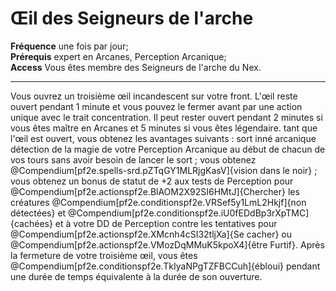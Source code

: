 # Œil des Seigneurs de l'arche

<p><span><strong>Fréquence</strong> une fois par jour;<br><strong>Prérequis</strong> expert en Arcanes, Perception Arcanique; <br><strong>Access</strong> Vous êtes membre des Seigneurs de l'arche du Nex.<br></span></p>
<hr>
<p>Vous ouvrez un troisième œil incandescent sur votre front. L'œil reste ouvert pendant 1 minute et vous pouvez le fermer avant par une action unique avec le trait concentration. Il peut rester ouvert pendant 2 minutes si vous êtes maître en Arcanes et 5 minutes si vous êtes légendaire. tant que l'œil est ouvert, vous obtenez les avantages suivants : sort inné arcanique détection de la magie de votre Perception Arcanique au début de chacun de vos tours sans avoir besoin de lancer le sort ; vous obtenez @Compendium[pf2e.spells-srd.pZTqGY1MLRjgKasV]{vision dans le noir} ; vous obtenez un bonus de statut de +2 aux tests de Perception pour @Compendium[pf2e.actionspf2e.BlAOM2X92SI6HMtJ]{Chercher} les créatures @Compendium[pf2e.conditionspf2e.VRSef5y1LmL2Hkjf]{non détectées} et @Compendium[pf2e.conditionspf2e.iU0fEDdBp3rXpTMC]{cachées} et à votre DD de Perception contre les tentatives pour @Compendium[pf2e.actionspf2e.XMcnh4cSI32tljXa]{Se cacher} ou @Compendium[pf2e.actionspf2e.VMozDqMMuK5kpoX4]{être Furtif}. Après la fermeture de votre troisième œil, vous êtes @Compendium[pf2e.conditionspf2e.TkIyaNPgTZFBCCuh]{ébloui} pendant une durée de temps équivalente à la durée de son ouverture.</p>